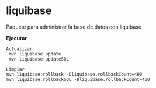 # liquibase
Paquete para administrar la base de datos con liquibase

**Ejecutar**

```
Actualizar
 mvn liquibase:update
 mvn liquibase:updateSQL
```

```
Limpiar
mvn liquibase:rollback -Dliquibase.rollbackCount=400
mvn liquibase:rollbackSQL -Dliquibase.rollbackCount=400
```

